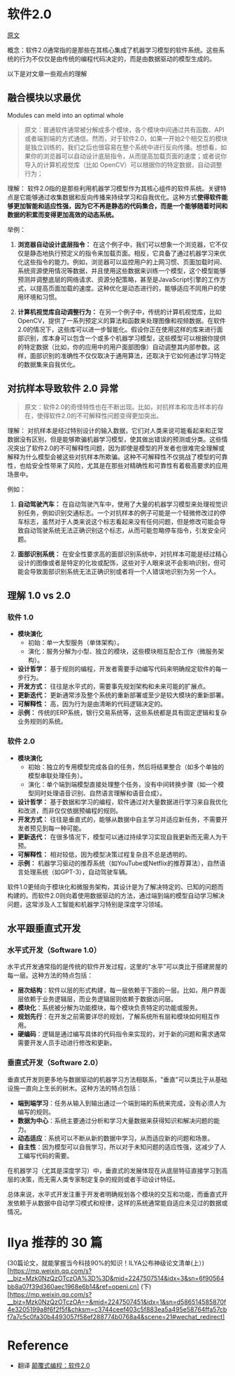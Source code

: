 # 软件2.0

[原文](https://karpathy.medium.com/software-2-0-a64152b37c35)

概念：软件2.0通常指的是那些在其核心集成了机器学习模型的软件系统。这些系统的行为不仅仅是由传统的编程代码决定的，而是由数据驱动的模型生成的。

以下是对文章一些观点的理解
## 融合模块以求最优
Modules can meld into an optimal whole
>原文：普通软件通常被分解成多个模块，各个模块中间通过共有函数、API 或者端到端的方式通信。然而，对于软件2.0，如果一开始2个相交互的模块是独立训练的，我们之后也很容易在整个系统中进行反向传播。想想看，如果你的浏览器可以自动设计底层指令，从而提高加载页面的速度；或者说你导入的计算机视觉库（比如 OpenCV）可以根据你的特定数据，自动调整行为；

理解：
软件2.0指的是那些利用机器学习模型作为其核心组件的软件系统。关键特点是它能够通过收集数据和反向传播来持续学习和自我优化。这种方式**使得软件能够更加智能和适应性强，因为它不再是静态的代码集合，而是一个能够随着时间和数据的积累而变得更加高效的动态系统。**

举例：

1. **浏览器自动设计底层指令：**
   在这个例子中，我们可以想象一个浏览器，它不仅仅是静态地执行预定义的指令来加载页面。相反，它具备了通过机器学习来优化这些指令的能力。例如，浏览器可以监控用户的上网习惯、页面加载时间、系统资源使用情况等数据，并且使用这些数据来训练一个模型，这个模型能够预测并调整底层的网络请求、资源分配策略，甚至是JavaScript引擎的工作方式，以提高页面加载的速度。这种优化是动态进行的，能够适应不同用户的使用环境和习惯。

2. **计算机视觉库自动调整行为：**
   在另一个例子中，传统的计算机视觉库，比如OpenCV，提供了一系列预定义的算法和函数来处理图像和视频数据。在软件2.0的情况下，这些库可以进一步智能化。假设你正在使用这样的库来进行面部识别，库本身可以包含一个或多个机器学习模型，这些模型可以根据你提供的特定数据（比如，你的应用中的用户面部图像）自动调整其内部参数。这样，面部识别的准确性不仅仅取决于通用算法，还取决于它如何通过学习特定的数据集来自我优化。

## 对抗样本导致软件 2.0 异常
>原文：软件2.0的奇怪特性也在不断出现。比如，对抗样本和攻击样本的存在，使得软件2.0的不可解释性问题变得更加突出。

理解：
对抗样本是经过特别设计的输入数据，它们对人类来说可能看起来和正常数据没有区别，但是能够欺骗机器学习模型，使其做出错误的预测或分类。这些情况突出了软件2.0的不可解释性问题，因为即使是模型的开发者也很难完全理解或解释为什么模型会被这些对抗样本所欺骗。这种不可解释性不仅挑战了模型的可靠性，也给安全性带来了风险，尤其是在那些对精确性和可靠性有着极高要求的应用场景中。

例如：

1. **自动驾驶汽车：**
   在自动驾驶汽车中，使用了大量的机器学习模型来处理视觉识别任务，例如识别交通标志。一个对抗样本的例子可能是一个轻微修改过的停车标志，虽然对于人类来说这个标志看起来没有任何问题，但是修改可能会导致自动驾驶系统无法正确识别这个标志，从而可能忽略停车指令，引发安全问题。

2. **面部识别系统：**
   在安全性要求高的面部识别系统中，对抗样本可能是经过精心设计的图像或者是特定的化妆或配饰，这些对于人眼来说不会影响识别，但可能会导致面部识别系统无法正确识别或者将一个人错误地识别为另一个人。

## 理解 1.0 vs 2.0

### 软件 1.0

- **模块演化**
   - 初始：单一大型服务（单体架构）。
   - 演化：服务分解为小型、独立的模块，这些模块相互配合工作（微服务架构）。
- **设计哲学：** 基于规则的编程，开发者需要手动编写代码来明确规定软件的每一步行为。
- **开发方式：** 往往是水平式的，需要事先规划架构和未来可能的扩展点。
- **更新迭代：** 更新通常涉及整个系统的重新部署或至少是较大模块的重新部署。
- **可解释性：** 高，因为行为是由清晰的代码逻辑决定的。
- **示例：** 传统的ERP系统，银行交易系统等，这些系统都是具有固定逻辑和复杂业务规则的系统。

### 软件 2.0

- **模块演化** 
   - 初始：独立的专用模型完成各自的任务，然后将结果整合（如多个单独的模型串联处理任务）。
   - 演化：单个端到端模型直接处理整个任务，没有中间转换步骤（如一个模型同时处理语音识别、自然语言理解和语音合成）。
- **设计哲学：** 基于数据和学习的编程，软件通过对大量数据进行学习来自我优化和改进，而非仅仅依据预编程的规则。
- **开发方式：** 往往是垂直式的，能够从数据中自主学习并适应新任务，不需要开发者预见到每一种可能。
- **更新迭代：** 在很多情况下，模型可以通过持续学习实现自我更新而无需人为干预。
- **可解释性：** 相对较低，因为模型决策过程复杂且不总是透明的。
- **示例：** 机器学习驱动的推荐系统（如YouTube或Netflix的推荐算法），自然语言处理系统（如GPT-3），自动驾驶车辆。

软件1.0更倾向于模块化和微服务架构，其设计是为了解决特定的、已知的问题而构建的。而软件2.0则向着使用数据驱动的方法，通过端到端的模型自动学习解决问题，这常涉及人工智能和机器学习特别是深度学习领域。

## 水平跟垂直式开发

### 水平式开发（Software 1.0）

水平式开发通常指的是传统的软件开发过程，这里的"水平"可以类比于搭建房屋的每一层。这种方法的特点包括：

- **层次结构**：软件以层的形式构建，每一层依赖于下面的一层。比如，用户界面层依赖于业务逻辑层，而业务逻辑层则依赖于数据访问层。
- **模块化**：系统被分解为功能模块，每个模块负责特定的功能或服务。
- **规划先行**：在开发之前需要详尽的规划，了解系统所有层和模块如何相互作用。
- **硬编码**：逻辑是通过编写具体的代码指令来实现的，对于新的问题和需求通常需要开发人员手动进行修改和更新。

### 垂直式开发（Software 2.0）
垂直式开发则更多地与数据驱动的机器学习方法相联系，"垂直"可以类比于从基础设施一直向上生长的树木。这种方法的特点包括：

- **端到端学习**：任务从输入到输出通过一个端到端的系统来完成，没有必须人为编写的规则。
- **数据为中心**：系统主要通过分析和学习大量数据来获得知识和解决问题的能力。
- **动态适应**：系统可以不断从新的数据中学习，从而适应新的问题和场景。
- **自主性**：因为模型可以自我学习，所以对于未知问题的适应性强，这减少了人工编写代码的需要。

在机器学习（尤其是深度学习）中，垂直式的发展体现在从底层特征直接学习到高层的决策，而无需人类专家制定复杂的规则或者手动设计特征。

总体来说，水平式开发注重于开发者明确规划各个模块的交互和功能，而垂直式开发依赖于从数据中自动学习模式和规律，这样的系统通常能自适应未见过的数据或情况。

# Ilya 推荐的 30 篇
(30篇论文，就能掌握当今科技90%的知识！ILYA公布神级论文清单(上）)[https://mp.weixin.qq.com/s?__biz=Mzk0NzQzOTczOA%3D%3D&mid=2247507514&idx=3&sn=6f90564bb8a07f39d360aec1968e6b14&ref=openi.cn]
(下)[https://mp.weixin.qq.com/s?__biz=Mzk0NzQzOTczOA==&mid=2247507451&idx=1&sn=d586514585870f4e3205199a8f6f2f5f&chksm=c3744ceef403c5f883ea5a495e58764ffa57cbf7a7c5c0fa30b4493057f58ef288774b0768a4&scene=21#wechat_redirect]

# Reference
* 翻译 [颠覆式编程：软件2.0](https://zhuanlan.zhihu.com/p/366808383)